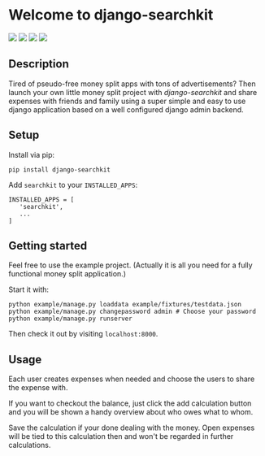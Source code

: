 # Welcome to django-searchkit

[<img src="https://github.com/thomst/django-searchkit/actions/workflows/ci.yml/badge.svg">](https://github.com/thomst/django-searchkit/)
[<img src="https://coveralls.io/repos/github/thomst/django-searchkit/badge.svg?branch=main">](https://coveralls.io/github/thomst/django-searchkit?branch=main)
[<img src="https://img.shields.io/badge/python-3.8%20%7C%203.9%20%7C%203.10%20%7C%203.11-blue">](https://img.shields.io/badge/python-3.8%20%7C%203.9%20%7C%203.10%20%7C%203.11-blue)
[<img src="https://img.shields.io/badge/django-3.1%20%7C%203.2%20%7C%204.0%20%7C%204.1%20%7C%204.2%20%7C%205.0%20%7C%205.1-orange">](https://img.shields.io/badge/django-3.1%20%7C%203.2%20%7C%204.0%20%7C%204.1%20%7C%204.2%20%7C%205.0%20%7C%205.1-orange)


## Description

Tired of pseudo-free money split apps with tons of advertisements? Then launch
your own little money split project with *django-searchkit* and share expenses with
friends and family using a super simple and easy to use django application based
on a well configured django admin backend.


## Setup

Install via pip:
```
pip install django-searchkit
```

Add `searchkit` to your `INSTALLED_APPS`:
```
INSTALLED_APPS = [
   'searchkit',
   ...
]
```

## Getting started

Feel free to use the example project. (Actually it is all you need for a fully
functional money split application.)

Start it with:
```
python example/manage.py loaddata example/fixtures/testdata.json
python example/manage.py changepassword admin # Choose your password
python example/manage.py runserver
```
Then check it out by visiting `localhost:8000`.


## Usage

Each user creates expenses when needed and choose the users to share the expense with.

If you want to checkout the balance, just click the add calculation button and you will be shown a handy overview about who owes what to whom.

Save the calculation if your done dealing with the money. Open expenses will be tied to this calculation then and won't be regarded in further calculations.
